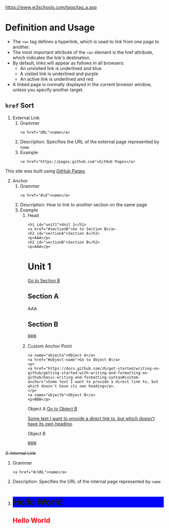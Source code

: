 https://www.w3schools.com/tags/tag_a.asp

# Definition and Usage
- The `<a>` tag defines a hyperlink, which is used to link from one page to another.
- The most important attribute of the `<a>` element is the href attribute, which indicates the link's destination.
- By default, links will appear as follows in all browsers:
  - An unvisited link is underlined and blue
  - A visited link is underlined and purple
  - An active link is underlined and red
- A linked page is normally displayed in the current browser window, unless you specify another target.

## `href` Sort
1. External Link
   1. Grammer
      ```
      <a href="URL">name</a>
      ```
   2. Description:
      Specifies the URL of the external page represented by `name`
   3. Example
      ```
      <a href="https://pages.github.com">GitHub Pages</a>
      ```
This site was built using <a href="https://pages.github.com">GitHub Pages</a>.

2. Anchor
   1. Grammer
      ```
      <a href="#id">name</a>
      ```  
   2. Description:
      How to link to another section on the same page
   3. Example
      1. Head <h>
         ```
         <h1 id="unit1">Unit 1</h1>
         <a href="#sectionB">Go to Section B</a>
         <h2 id="sectionA">Section A</h2>
         <p>AAA</p>
         <h2 id="sectionB">Section B</h2>
         <p>AAA</p>
         ```
         <h1 id="unit1">Unit 1</h1>
         <a href="#sectionB">Go to Section B</a>
         <h2 id="sectionA">Section A</h2>
         <p>AAA</p>
         <h2 id="sectionB">Section B</h2>
         <p>BBB</p>
      2. Custom Anchor Point
         ```
         <a name="objecta">Object A</a>
         <a href="#object-name">Go to Object B</a>
         <p>
         <a href="https://docs.github.com/zh/get-started/writing-on-github/getting-started-with-writing-and-formatting-on-github/basic-writing-and-formatting-syntax#custom-anchors">Some text I want to provide a direct link to, but which doesn't have its own heading</a>.
         </p>
         <a name="objectb">Object B</a>
         <p>BBB</p>
         ```
         <a name="objecta">Object A</a>
         <a href="#object-name">Go to Object B</a>
         <p>
           <a href="https://docs.github.com/zh/get-started/writing-on-github/getting-started-with-writing-and-formatting-on-github/basic-writing-and-formatting-syntax#custom-anchors">Some text I want to provide a direct link to, but which doesn't have its own heading</a>.
         </p>
         <a name="objectb">Object B</a>
         <p>BBB</p>

~~3. Internal Link~~
   1. Grammer
      ```
      <a href="#/URL">name</a>
      ```
   2. Description:
      Specifies the URL of the internal page represented by `name`
8. 
      <html>
      <body>
        <h1 style="background-color:Blue;">Hello World</h1>
        <h2 style="color:Red;">Hello World</h2> 
      </body>
      </html>   

